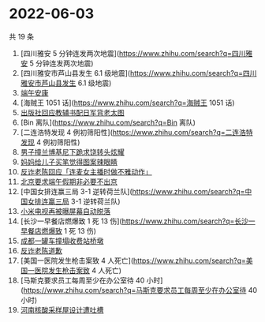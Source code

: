 # 2022-06-03

共 19 条

<!-- BEGIN -->
<!-- 最后更新时间 Fri Jun 03 2022 09:07:35 GMT+0800 (China Standard Time) -->

1. [四川雅安 5 分钟连发两次地震](https://www.zhihu.com/search?q=四川雅安 5 分钟连发两次地震)
1. [四川雅安市芦山县发生 6.1 级地震](https://www.zhihu.com/search?q=四川雅安市芦山县发生 6.1 级地震)
1. [端午安康](https://www.zhihu.com/search?q=端午安康)
1. [海贼王 1051 话](https://www.zhihu.com/search?q=海贼王 1051 话)
1. [出版社回应教辅书配日军背老太图](https://www.zhihu.com/search?q=出版社回应教辅书配日军背老太图)
1. [Bin 离队](https://www.zhihu.com/search?q=Bin 离队)
1. [二连浩特发现 4 例初筛阳性](https://www.zhihu.com/search?q=二连浩特发现 4 例初筛阳性)
1. [男子撞兰博基尼下跪求饶转头炫耀](https://www.zhihu.com/search?q=男子撞兰博基尼下跪求饶转头炫耀)
1. [妈妈给儿子买笔觉得图案辣眼睛](https://www.zhihu.com/search?q=妈妈给儿子买笔觉得图案辣眼睛)
1. [反诈老陈回应「连麦女主播时做不雅动作」](https://www.zhihu.com/search?q=反诈老陈回应「连麦女主播时做不雅动作」)
1. [北京要求端午假期非必要不出京](https://www.zhihu.com/search?q=北京要求端午假期非必要不出京)
1. [中国女排连赢三局 3-1 逆转荷兰队](https://www.zhihu.com/search?q=中国女排连赢三局 3-1 逆转荷兰队)
1. [小米电视再被曝屏幕自动脱落](https://www.zhihu.com/search?q=小米电视再被曝屏幕自动脱落)
1. [长沙一早餐店燃爆致 1 死 13 伤](https://www.zhihu.com/search?q=长沙一早餐店燃爆致 1 死 13 伤)
1. [成都一罐车撞塌收费站桥墩](https://www.zhihu.com/search?q=成都一罐车撞塌收费站桥墩)
1. [反诈老陈道歉](https://www.zhihu.com/search?q=反诈老陈道歉)
1. [美国一医院发生枪击案致 4 人死亡](https://www.zhihu.com/search?q=美国一医院发生枪击案致 4 人死亡)
1. [马斯克要求员工每周至少在办公室待 40 小时](https://www.zhihu.com/search?q=马斯克要求员工每周至少在办公室待 40
   小时)
1. [河南核酸采样屋设计遭吐槽](https://www.zhihu.com/search?q=河南核酸采样屋设计遭吐槽)

<!-- END -->
